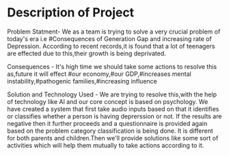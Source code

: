 # Description of Project
 
Problem Statment- We as a team is trying to solve a very crucial problem of today's era i.e #Consequences of Generation Gap and increasing rate of Depression.
                  According to recent records,it is found that a lot of teenagers are effected due to this,their growth is being deprivated.

Consequences - It's high time we should take some actions to resolve this as,future it will effect 
               #our economy,#our GDP,#increases mental instability,#pathogenic families,#increasing influence 

                  
Solution and Technology Used - We are trying to resolve this,with the help of technology like AI and our core concept is based on psychology. We have created a                                    system that first take audio inputs based on that it identifies or classifies whether a person is having deprerssion or not. If the                                 results are negative then it further proceeds and a questionnaire is provided again based on the problem category classification is                                 being done. It is different for both parents and children.Then we'll provide solutions like some sort of activities which will help                                 them mutually to take actions according to it.  

